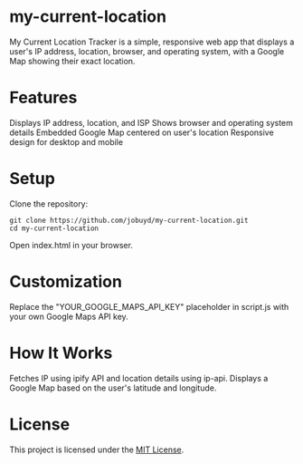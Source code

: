# my-current-location
My Current Location Tracker is a simple, responsive web app that displays a user's IP address, location, browser, and operating system, with a Google Map showing their exact location.

# Features
Displays IP address, location, and ISP
Shows browser and operating system details
Embedded Google Map centered on user's location
Responsive design for desktop and mobile

# Setup

Clone the repository:
```console
git clone https://github.com/jobuyd/my-current-location.git
cd my-current-location
```

Open index.html in your browser.

# Customization
Replace the "YOUR_GOOGLE_MAPS_API_KEY" placeholder in script.js with your own Google Maps API key.

# How It Works
Fetches IP using ipify API and location details using ip-api.
Displays a Google Map based on the user's latitude and longitude.

# License
This project is licensed under the [MIT License](https://github.com/jobuyd/my-current-location?tab=MIT-1-ov-file).
